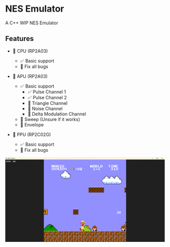 # NES Emulator
 A C++ WIP NES Emulator

## Features
- 🔲 CPU (RP2A03)
	- ✅ Basic support
	- 🔲 Fix all bugs

- 🔲 APU (RP2A03)
	- ✅ Basic support
		- ✅ Pulse Channel 1
		- ✅ Pulse Channel 2
		- 🔲 Triangle Channel
		- 🔲 Noise Channel
		- 🔲 Delta Modulation Channel
	- 🔲 Sweep (Unsure if it works)
	- 🔲 Envelope

- 🔲 PPU (RP2C02G)
	- ✅ Basic support
	- 🔲 Fix all bugs


![SMB running on the emulator](https://github.com/SomeRandomOSDev/NES-Emulator/blob/main/screenshots/smb1.png?raw=true)